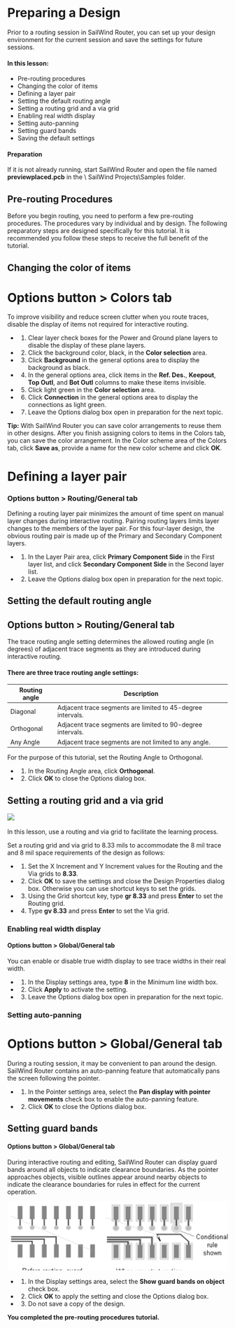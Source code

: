 # **Preparing a Design**

Prior to a routing session in SailWind Router, you can set up your design environment for the current session and save the settings for future sessions.

#### **In this lesson:**

- Pre-routing procedures
- Changing the color of items
- Defining a layer pair
- Setting the default routing angle
- Setting a routing grid and a via grid
- Enabling real width display
- Setting auto-panning
- Setting guard bands
- Saving the default settings

#### **Preparation**

If it is not already running, start SailWind Router and open the file named **previewplaced.pcb** in the \ SailWind Projects\Samples folder.

## **Pre-routing Procedures**

Before you begin routing, you need to perform a few pre-routing procedures. The procedures vary by individual and by design. The following preparatory steps are designed specifically for this tutorial. It is recommended you follow these steps to receive the full benefit of the tutorial.

## **Changing the color of items**

# **Options button > Colors tab**

To improve visibility and reduce screen clutter when you route traces, disable the display of items not required for interactive routing.

- 1. Clear layer check boxes for the Power and Ground plane layers to disable the display of these plane layers.
- 2. Click the background color, black, in the **Color selection** area.
- 3. Click **Background** in the general options area to display the background as black.
- 4. In the general options area, click items in the **Ref. Des.**, **Keepout**, **Top Outl**, and **Bot Outl** columns to make these items invisible.
- 5. Click light green in the **Color selection** area.
- 6. Click **Connection** in the general options area to display the connections as light green.
- 7. Leave the Options dialog box open in preparation for the next topic.

**Tip:** With SailWind Router you can save color arrangements to reuse them in other designs. After you finish assigning colors to items in the Colors tab, you can save the color arrangement. In the Color scheme area of the Colors tab, click **Save as**, provide a name for the new color scheme and click **OK**.

# **Defining a layer pair**

### **Options button > Routing/General tab**

Defining a routing layer pair minimizes the amount of time spent on manual layer changes during interactive routing. Pairing routing layers limits layer changes to the members of the layer pair. For this four-layer design, the obvious routing pair is made up of the Primary and Secondary Component layers.

- 1. In the Layer Pair area, click **Primary Component Side** in the First layer list, and click **Secondary Component Side** in the Second layer list.
- 2. Leave the Options dialog box open in preparation for the next topic.

## **Setting the default routing angle**

## **Options button > Routing/General tab**

The trace routing angle setting determines the allowed routing angle (in degrees) of adjacent trace segments as they are introduced during interactive routing.

#### **There are three trace routing angle settings:**

| Routing angle | Description                                                 |
|---------------|-------------------------------------------------------------|
| Diagonal      | Adjacent trace segments are limited to 45-degree intervals. |
| Orthogonal    | Adjacent trace segments are limited to 90-degree intervals. |
| Any Angle     | Adjacent trace segments are not limited to any angle.       |

For the purpose of this tutorial, set the Routing Angle to Orthogonal.

- 1. In the Routing Angle area, click **Orthogonal**.
- 2. Click **OK** to close the Options dialog box.

## **Setting a routing grid and a via grid**

![](_page_2_Picture_1.jpeg)

In this lesson, use a routing and via grid to facilitate the learning process.

Set a routing grid and via grid to 8.33 mils to accommodate the 8 mil trace and 8 mil space requirements of the design as follows:

- 1. Set the X Increment and Y Increment values for the Routing and the Via grids to **8.33**.
- 2. Click **OK** to save the settings and close the Design Properties dialog box. Otherwise you can use shortcut keys to set the grids.
- 3. Using the Grid shortcut key, type **gr 8.33** and press **Enter** to set the Routing grid.
- 4. Type **gv 8.33** and press **Enter** to set the Via grid.

### **Enabling real width display**

#### **Options button > Global/General tab**

You can enable or disable true width display to see trace widths in their real width.

- 1. In the Display settings area, type **8** in the Minimum line width box.
- 2. Click **Apply** to activate the setting.
- 3. Leave the Options dialog box open in preparation for the next topic.

### **Setting auto-panning**

# **Options button > Global/General tab**

During a routing session, it may be convenient to pan around the design. SailWind Router contains an auto-panning feature that automatically pans the screen following the pointer.

- 1. In the Pointer settings area, select the **Pan display with pointer movements** check box to enable the auto-panning feature.
- 2. Click **OK** to close the Options dialog box.

## **Setting guard bands**

#### **Options button > Global/General tab**

During interactive routing and editing, SailWind Router can display guard bands around all objects to indicate clearance boundaries. As the pointer approaches objects, visible outlines appear around nearby objects to indicate the clearance boundaries for rules in effect for the current operation.

![](_page_3_Picture_1.jpeg)

- 1. In the Display settings area, select the **Show guard bands on object** check box.
- 2. Click **OK** to apply the setting and close the Options dialog box.
- 3. Do not save a copy of the design.

**You completed the pre-routing procedures tutorial.**